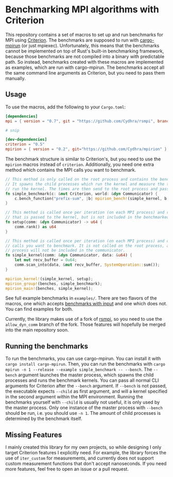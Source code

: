 # Benchmarking MPI algorithms with Criterion
This repository contains a set of macros to set up and run benchmarks for MPI using 
[Criterion](https://github.com/bheisler/criterion.rs).
The benchmarks are supposed to run with [cargo-mpirun](https://github.com/AndrewGaspar/cargo-mpirun) (or just mpiexec).
Unfortunately, this means that the benchmarks cannot be implemented on top of Rust's built-in benchmarking framework,
because those benchmarks are not compiled into a binary with predictable path.
So instead, benchmarks created with these macros are implemented as examples, which are run with cargo-mpirun.
The benchmarks accept all the same command line arguments as Criterion, but you need to pass them manually.

## Usage
To use the macros, add the following to your `Cargo.toml`:
```toml
[dependencies]
mpi = { version = "0.7", git = "https://github.com/Cydhra/rsmpi", branch="allow_dyn_comm" }

# snip

[dev-dependencies]
criterion = "0.5"
mpirion = { version = "0.2", git="https://github.com/Cydhra/mpirion" }
```

The benchmark structure is similar to Criterion's, but you need to use the `mpirion` macros instead of `criterion`.
Additionally, you need one extra method which contains the MPI calls you want to benchmark.

```rust
// This method is only called on the root process and contains the benchmark setup.
// It spawns the child processes which run the kernel and measure the time it takes to 
// run the kernel. The times are then send to the root process and passed to criterion.
fn simple_benchmark(c: &mut Criterion, world: &dyn Communicator) {
    c.bench_function("prefix-sum", |b| mpirion_bench!(simple_kernel, b, world));
}

// This method is called once per iteration (on each MPI process) and returns the data
// that is passed to the kernel, but is not included in the benchmarked time.
fn setup(comm: &dyn Communicator) -> u64 {
    comm.rank() as u64
}

// This method is called once per iteration (on each MPI process) and contains the MPI
// calls you want to benchmark. It is not called on the root process, and the root 
// process will not be included in the communicator.
fn simple_kernel(comm: &dyn Communicator, data: &u64) {
    let mut recv_buffer = 0u64;
    comm.scan_into(data, &mut recv_buffer, SystemOperation::sum());
}

mpirion_kernel!(simple_kernel, setup);
mpirion_group!(benches, simple_benchmark);
mpirion_main!(benches, simple_kernel);
```

See full example benchmarks in `examples/`.
There are two flavors of the macros, one which accepts 
[benchmarks with input](https://bheisler.github.io/criterion.rs/book/user_guide/benchmarking_with_inputs.html) and
one which does not. You can find examples for both.

Currently, the library makes use of a fork of [rsmpi](https://github.com/rsmpi/rsmpi), so you need to use the 
`allow_dyn_comm` branch of the fork. Those features will hopefully be merged into the main repository soon.

## Running the benchmarks
To run the benchmarks, you can use cargo-mpirun.
You can install it with `cargo install cargo-mpirun`.
Then, you can run the benchmarks with `cargo mpirun -n 1 --release --example simple_benchmark -- --bench`.
The `--bench` argument launches the master process, which spawns the child processes and runs the benchmark kernels.
You can pass all normal CLI arguments for Criterion after the `--bench` argument.
If `--bench` is not passed, the executable expects `--child` as first argument,
and will a kernel specified in the second argument within the MPI environment.
Running the benchmarks yourself with `--child` is usually not useful,
it is only used by the master process.
Only one instance of the master process with `--bench` should be run, i.e. you should use `-n 1`.
The amount of child processes is determined by the benchmark itself.

## Missing Features
I mainly created this library for my own projects,
so while designing I only target Criterion features I explicitly need.
For example, the library forces the use of `iter_custom` for measurements,
and currently does not support custom measurement functions that don't accept nanoseconds.
If you need more features,
feel free to open an issue or a pull request.